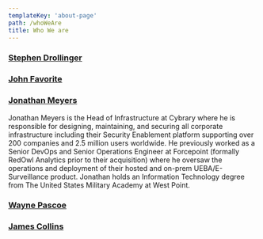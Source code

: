 ```yaml
---
templateKey: 'about-page'
path: /whoWeAre
title: Who We are
---
```

### [Stephen Drollinger](https://github.com/)



### [John Favorite](https://github.com/OldCrowEW)



### [Jonathan Meyers](https://github.com/jmymy)

Jonathan Meyers is the Head of Infrastructure at Cybrary where he is responsible for designing, maintaining, and securing all corporate infrastructure including their Security Enablement platform supporting over 200 companies and 2.5 million users worldwide. He previously worked as a Senior DevOps and Senior Operations Engineer at Forcepoint (formally RedOwl Analytics prior to their acquisition) where he oversaw the operations and deployment of their hosted and on-prem UEBA/E-Surveillance product. Jonathan holds an Information Technology degree from The United States Military Academy at West Point.

### [Wayne Pascoe](https://github.com/WTPascoe)



### [James Collins](https://github.com/jracollins)


